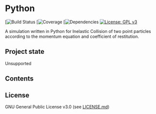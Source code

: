# Python

[![Build Status](https://img.shields.io/appveyor/ci/gruntjs/grunt.svg)
[![Coverage](https://img.shields.io/azure-devops/coverage/swellaby/opensource/25.svg)
[![Dependencies](https://img.shields.io/david/expressjs/express.svg)
[![License: GPL v3](https://img.shields.io/badge/License-GPLv3-blue.svg)](https://www.gnu.org/licenses/gpl-3.0)

A simulation written in Python for Inelastic Collision of two point particles according to the momentum equation and coefficient of restitution.

Project state
-------------
Unsupported

Contents
--------


License
-------
GNU General Public License v3.0 (see [LICENSE.md](https://github.com/reyfrancis/Inelastic-Collision-Balls/blob/master/LICENSE))
